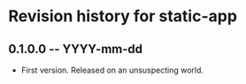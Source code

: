 # Revision history for static-app

## 0.1.0.0 -- YYYY-mm-dd

* First version. Released on an unsuspecting world.
